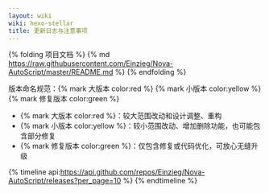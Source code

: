 ```yaml
---
layout: wiki
wiki: hexo-stellar
title: 更新日志与注意事项
---
```


{% folding 项目文档 %}
{% md https://raw.githubusercontent.com/Einzieg/Nova-AutoScript/master/README.md %}
{% endfolding %}

版本命名规范：{% mark 大版本 color:red %} {% mark 小版本 color:yellow %} {% mark 修复版本 color:green %}
- {% mark 大版本 color:red %}：较大范围改动和设计调整、重构
- {% mark 小版本 color:yellow %}：较小范围改动、增加删除功能，也可能包含部分修复
- {% mark 修复版本 color:green %}：仅包含修复或代码优化，可放心无缝升级


{% timeline api:https://api.github.com/repos/Einzieg/Nova-AutoScript/releases?per_page=10 %}
{% endtimeline %}
